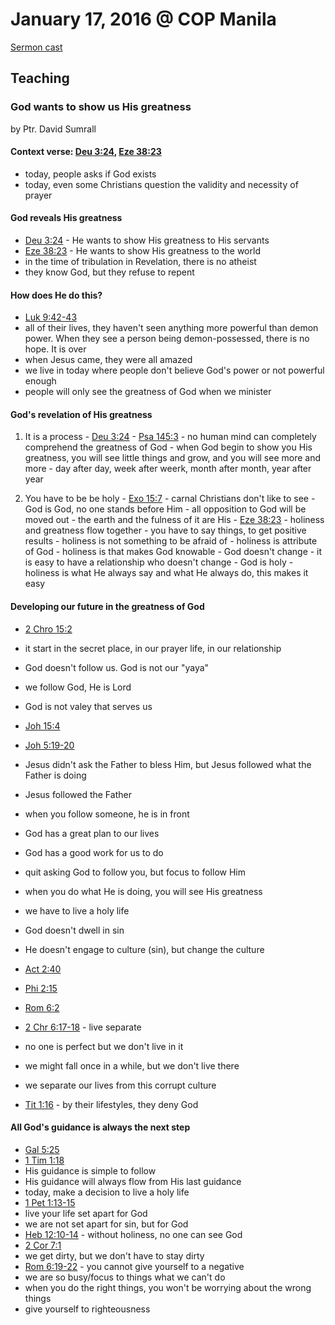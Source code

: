 # January 17, 2016 @ COP Manila

[Sermon cast](http://livestream.com/cathedralofpraise/cathedralofpraiseph/videos/109620045)

## Teaching

### God wants to show us His greatness
by Ptr. David Sumrall

#### Context verse: [Deu 3:24](http://www.biblestudytools.com/deuteronomy/3-24.html), [Eze 38:23](http://www.biblestudytools.com/ezekiel/38-23.html)

- today, people asks if God exists
- today, even some Christians question the validity and necessity of prayer

#### God reveals His greatness
  - [Deu 3:24](http://www.biblestudytools.com/deuteronomy/3-24.html) - He wants to show His greatness to His servants
  - [Eze 38:23](http://www.biblestudytools.com/ezekiel/38-23.html) - He wants to show His greatness to the world
  - in the time of tribulation in Revelation, there is no atheist
  - they know God, but they refuse to repent

#### How does He do this?

  - [Luk 9:42-43](http://www.biblestudytools.com/luke/passage/?q=luke+9:42-43)
  - all of their lives, they haven't seen anything more powerful than demon power. When they see a person being demon-possessed, there is no hope. It is over
  - when Jesus came, they were all amazed
  - we live in today where people don't believe God's power or not powerful enough
  - people will only see the greatness of God when we minister 

#### God's revelation of His greatness 
  
  1. It is a process
    - [Deu 3:24](http://www.biblestudytools.com/deuteronomy/3-24.html)
    - [Psa 145:3](http://www.biblestudytools.com/psalms/145-3.html) - no human mind can completely comprehend the greatness of God
    - when God begin to show you His greatness, you will see little things and grow, and you will see more and more
    - day after day, week after weerk, month after month, year after year
    
  2. You have to be be holy
    - [Exo 15:7](http://www.biblestudytools.com/exodus/15-7.html) - carnal Christians don't like to see
    - God is God, no one stands before Him
    - all opposition to God will be moved out
    - the earth and the fulness of it are His
    - [Eze 38:23](http://www.biblestudytools.com/ezekiel/38-23.html) - holiness and greatness flow together
    - you have to say things, to get positive results
    - holiness is not something to be afraid of
    - holiness is attribute of God
    - holiness is that makes God knowable
    - God doesn't change
    - it is easy to have a relationship who doesn't change
    - God is holy
    - holiness is what He always say and what He always do, this makes it easy
 
#### Developing our future in the greatness of God

- [2 Chro 15:2](http://www.biblestudytools.com/2-chronicles/15-2.html)
- it start in the secret place, in our prayer life, in our relationship
- God doesn't follow us. God is not our "yaya"
- we follow God, He is Lord
- God is not valey that serves us

- [Joh 15:4](http://www.biblestudytools.com/john/15-4.html)
- [Joh 5:19-20](http://www.biblestudytools.com/john/passage/?q=john+5:19-20)
- Jesus didn't ask the Father to bless Him, but Jesus followed what the Father is doing
- Jesus followed the Father
- when you follow someone, he is in front
- God has a great plan to our lives
- God has a good work for us to do 
- quit asking God to follow you, but focus to follow Him
- when you do what He is doing, you will see His greatness
- we have to live a holy life
- God doesn't dwell in sin
- He doesn't engage to culture (sin), but change the culture
- [Act 2:40](http://www.biblestudytools.com/acts/2-40.html)
- [Phi 2:15](http://www.biblestudytools.com/philippians/2-15.html)
- [Rom 6:2](http://www.biblestudytools.com/romans/6-2.html)
- [2 Chr 6:17-18](http://www.biblestudytools.com/2-chronicles/passage/?q=2-chronicles+6:17-18) - live separate
- no one is perfect but we don't live in it
- we might fall once in a while, but we don't live there
- we separate our lives from this corrupt culture
- [Tit 1:16](http://www.biblestudytools.com/titus/1-16.html) - by their lifestyles, they deny God

#### All God's guidance is always the next step
- [Gal 5:25](http://www.biblestudytools.com/galatians/5-25.html)
- [1 Tim 1:18](http://www.biblestudytools.com/1-timothy/1-18.html)
- His guidance is simple to follow
- His guidance will always flow from His last guidance
- today, make a decision to live a holy life
- [1 Pet 1:13-15](http://www.biblestudytools.com/1-peter/passage/?q=1-peter+1:13-15)
- live your life set apart for God
- we are not set apart for sin, but for God
- [Heb 12:10-14](http://www.biblestudytools.com/hebrews/passage/?q=hebrews+12:10-14) - without holiness, no one can see God
- [2 Cor 7:1](http://www.biblestudytools.com/2-corinthians/7-1.html) 
- we get dirty, but we don't have to stay dirty
- [Rom 6:19-22](http://www.biblestudytools.com/romans/passage/?q=romans+6:19-22) - you cannot give yourself to a negative
- we are so busy/focus to things what we can't do 
- when you do the right things, you won't be worrying about the wrong things
- give yourself to righteousness